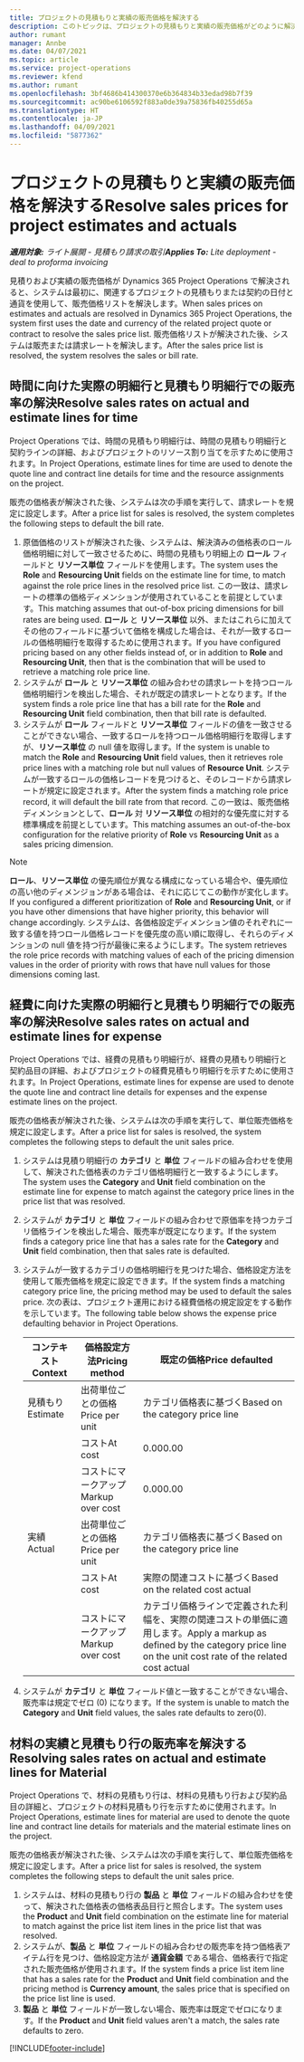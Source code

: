 ```yaml
---
title: プロジェクトの見積もりと実績の販売価格を解決する
description: このトピックは、プロジェクトの見積もりと実績の販売価格がどのように解決されるかについての情報を提供します。
author: rumant
manager: Annbe
ms.date: 04/07/2021
ms.topic: article
ms.service: project-operations
ms.reviewer: kfend
ms.author: rumant
ms.openlocfilehash: 3bf4686b414300370e6b364834b33edad98b7f39
ms.sourcegitcommit: ac90be6106592f883a0de39a75836fb40255d65a
ms.translationtype: HT
ms.contentlocale: ja-JP
ms.lasthandoff: 04/09/2021
ms.locfileid: "5877362"
---
```

# <a name="resolve-sales-prices-for-project-estimates-and-actuals"></a><span data-ttu-id="fdc32-103">プロジェクトの見積もりと実績の販売価格を解決する</span><span class="sxs-lookup"><span data-stu-id="fdc32-103">Resolve sales prices for project estimates and actuals</span></span>

<span data-ttu-id="fdc32-104">_**適用対象:** ライト展開 - 見積もり請求の取引_</span><span class="sxs-lookup"><span data-stu-id="fdc32-104">_**Applies To:** Lite deployment - deal to proforma invoicing_</span></span>

<span data-ttu-id="fdc32-105">見積りおよび実績の販売価格が Dynamics 365 Project Operations で解決されると、システムは最初に、関連するプロジェクトの見積もりまたは契約の日付と通貨を使用して、販売価格リストを解決します。</span><span class="sxs-lookup"><span data-stu-id="fdc32-105">When sales prices on estimates and actuals are resolved in Dynamics 365 Project Operations, the system first uses the date and currency of the related project quote or contract to resolve the sales price list.</span></span> <span data-ttu-id="fdc32-106">販売価格リストが解決された後、システムは販売または請求レートを解決します。</span><span class="sxs-lookup"><span data-stu-id="fdc32-106">After the sales price list is resolved, the system resolves the sales or bill rate.</span></span>

## <a name="resolve-sales-rates-on-actual-and-estimate-lines-for-time"></a><span data-ttu-id="fdc32-107">時間に向けた実際の明細行と見積もり明細行での販売率の解決</span><span class="sxs-lookup"><span data-stu-id="fdc32-107">Resolve sales rates on actual and estimate lines for time</span></span>

<span data-ttu-id="fdc32-108">Project Operations では、時間の見積もり明細行は、時間の見積もり明細行と契約ラインの詳細、およびプロジェクトのリソース割り当てを示すために使用されます。</span><span class="sxs-lookup"><span data-stu-id="fdc32-108">In Project Operations, estimate lines for time are used to denote the quote line and contract line details for time and the resource assignments on the project.</span></span>

<span data-ttu-id="fdc32-109">販売の価格表が解決された後、システムは次の手順を実行して、請求レートを規定に設定します。</span><span class="sxs-lookup"><span data-stu-id="fdc32-109">After a price list for sales is resolved, the system completes the following steps to default the bill rate.</span></span>

1. <span data-ttu-id="fdc32-110">原価価格のリストが解決された後、システムは、解決済みの価格表のロール価格明細に対して一致させるために、時間の見積もり明細上の **ロール** フィールドと **リソース単位** フィールドを使用します。</span><span class="sxs-lookup"><span data-stu-id="fdc32-110">The system uses the **Role** and **Resourcing Unit** fields on the estimate line for time, to match against the role price lines in the resolved price list.</span></span> <span data-ttu-id="fdc32-111">この一致は、請求レートの標準の価格ディメンションが使用されていることを前提としています。</span><span class="sxs-lookup"><span data-stu-id="fdc32-111">This matching assumes that out-of-box pricing dimensions for bill rates are being used.</span></span> <span data-ttu-id="fdc32-112">**ロール** と **リソース単位** 以外、またはこれらに加えてその他のフィールドに基づいて価格を構成した場合は、それが一致するロールの価格明細行を取得するために使用されます。</span><span class="sxs-lookup"><span data-stu-id="fdc32-112">If you have configured pricing based on any other fields instead of, or in addition to **Role** and **Resourcing Unit**, then that is the combination that will be used to retrieve a matching role price line.</span></span>
2. <span data-ttu-id="fdc32-113">システムが **ロール** と **リソース単位** の組み合わせの請求レートを持つロール価格明細行ンを検出した場合、それが既定の請求レートとなります。</span><span class="sxs-lookup"><span data-stu-id="fdc32-113">If the system finds a role price line that has a bill rate for the **Role** and **Resourcing Unit** field combination, then that bill rate is defaulted.</span></span>
3. <span data-ttu-id="fdc32-114">システムが **ロール** フィールドと **リソース単位** フィールドの値を一致させることができない場合、一致するロールを持つロール価格明細行を取得しますが、**リソース単位** の null 値を取得します。</span><span class="sxs-lookup"><span data-stu-id="fdc32-114">If the system is unable to match the **Role** and **Resourcing Unit** field values, then it retrieves role price lines with a matching role but null values of **Resource Unit**.</span></span> <span data-ttu-id="fdc32-115">システムが一致するロールの価格レコードを見つけると、そのレコードから請求レートが規定に設定されます。</span><span class="sxs-lookup"><span data-stu-id="fdc32-115">After the system finds a matching role price record, it will default the bill rate from that record.</span></span> <span data-ttu-id="fdc32-116">この一致は、販売価格ディメンションとして、**ロール** 対 **リソース単位** の相対的な優先度に対する標準構成を前提としています。</span><span class="sxs-lookup"><span data-stu-id="fdc32-116">This matching assumes an out-of-the-box configuration for the relative priority of **Role** vs **Resourcing Unit** as a sales pricing dimension.</span></span>

> [!NOTE]
> <span data-ttu-id="fdc32-117">**ロール**、**リソース単位**  の優先順位が異なる構成になっている場合や、優先順位の高い他のディメンジョンがある場合は、それに応じてこの動作が変化します。</span><span class="sxs-lookup"><span data-stu-id="fdc32-117">If you configured a different prioritization of **Role** and **Resourcing Unit**, or if you have other dimensions that have higher priority, this behavior will change accordingly.</span></span> <span data-ttu-id="fdc32-118">システムは、各価格設定ディメンション値のそれぞれに一致する値を持つロール価格レコードを優先度の高い順に取得し、それらのディメンションの null 値を持つ行が最後に来るようにします。</span><span class="sxs-lookup"><span data-stu-id="fdc32-118">The system retrieves the role price records with matching values of each of the pricing dimension values in the order of priority with rows that have null values for those dimensions coming last.</span></span>

## <a name="resolve-sales-rates-on-actual-and-estimate-lines-for-expense"></a><span data-ttu-id="fdc32-119">経費に向けた実際の明細行と見積もり明細行での販売率の解決</span><span class="sxs-lookup"><span data-stu-id="fdc32-119">Resolve sales rates on actual and estimate lines for expense</span></span>

<span data-ttu-id="fdc32-120">Project Operations では、経費の見積もり明細行が、経費の見積もり明細行と契約品目の詳細、およびプロジェクトの経費見積もり明細行を示すために使用されます。</span><span class="sxs-lookup"><span data-stu-id="fdc32-120">In Project Operations, estimate lines for expense are used to denote the quote line and contract line details for expenses and the expense estimate lines on the project.</span></span>

<span data-ttu-id="fdc32-121">販売の価格表が解決された後、システムは次の手順を実行して、単位販売価格を規定に設定します。</span><span class="sxs-lookup"><span data-stu-id="fdc32-121">After a price list for sales is resolved, the system completes the following steps to default the unit sales price.</span></span>

1. <span data-ttu-id="fdc32-122">システムは見積り明細行の **カテゴリ** と **単位** フィールドの組み合わせを使用して、解決された価格表のカテゴリ価格明細行と一致するようにします。</span><span class="sxs-lookup"><span data-stu-id="fdc32-122">The system uses the **Category** and **Unit** field combination on the estimate line for expense to match against the category price lines in the price list that was resolved.</span></span>
2. <span data-ttu-id="fdc32-123">システムが **カテゴリ** と **単位** フィールドの組み合わせで原価率を持つカテゴリ価格ラインを検出した場合、販売率が既定になります。</span><span class="sxs-lookup"><span data-stu-id="fdc32-123">If the system finds a category price line that has a sales rate for the **Category** and **Unit** field combination, then that sales rate is defaulted.</span></span>
3. <span data-ttu-id="fdc32-124">システムが一致するカテゴリの価格明細行を見つけた場合、価格設定方法を使用して販売価格を規定に設定できます。</span><span class="sxs-lookup"><span data-stu-id="fdc32-124">If the system finds a matching category price line, the pricing method may be used to default the sales price.</span></span> <span data-ttu-id="fdc32-125">次の表は、プロジェクト運用における経費価格の規定設定をする動作を示しています。</span><span class="sxs-lookup"><span data-stu-id="fdc32-125">The following table below shows the expense price defaulting behavior in Project Operations.</span></span>

    | <span data-ttu-id="fdc32-126">コンテキスト</span><span class="sxs-lookup"><span data-stu-id="fdc32-126">Context</span></span> | <span data-ttu-id="fdc32-127">価格設定方法</span><span class="sxs-lookup"><span data-stu-id="fdc32-127">Pricing method</span></span> | <span data-ttu-id="fdc32-128">既定の価格</span><span class="sxs-lookup"><span data-stu-id="fdc32-128">Price defaulted</span></span> |
    | --- | --- | --- |
    | <span data-ttu-id="fdc32-129">見積もり</span><span class="sxs-lookup"><span data-stu-id="fdc32-129">Estimate</span></span> | <span data-ttu-id="fdc32-130">出荷単位ごとの価格</span><span class="sxs-lookup"><span data-stu-id="fdc32-130">Price per unit</span></span> | <span data-ttu-id="fdc32-131">カテゴリ価格表に基づく</span><span class="sxs-lookup"><span data-stu-id="fdc32-131">Based on the category price line</span></span> |
    | &nbsp; | <span data-ttu-id="fdc32-132">コスト</span><span class="sxs-lookup"><span data-stu-id="fdc32-132">At cost</span></span> | <span data-ttu-id="fdc32-133">0.00</span><span class="sxs-lookup"><span data-stu-id="fdc32-133">0.00</span></span> |
    | &nbsp; | <span data-ttu-id="fdc32-134">コストにマークアップ</span><span class="sxs-lookup"><span data-stu-id="fdc32-134">Markup over cost</span></span> | <span data-ttu-id="fdc32-135">0.00</span><span class="sxs-lookup"><span data-stu-id="fdc32-135">0.00</span></span> |
    | <span data-ttu-id="fdc32-136">実績</span><span class="sxs-lookup"><span data-stu-id="fdc32-136">Actual</span></span> | <span data-ttu-id="fdc32-137">出荷単位ごとの価格</span><span class="sxs-lookup"><span data-stu-id="fdc32-137">Price per unit</span></span> | <span data-ttu-id="fdc32-138">カテゴリ価格表に基づく</span><span class="sxs-lookup"><span data-stu-id="fdc32-138">Based on the category price line</span></span> |
    | &nbsp; | <span data-ttu-id="fdc32-139">コスト</span><span class="sxs-lookup"><span data-stu-id="fdc32-139">At cost</span></span> | <span data-ttu-id="fdc32-140">実際の関連コストに基づく</span><span class="sxs-lookup"><span data-stu-id="fdc32-140">Based on the related cost actual</span></span> |
    | &nbsp; | <span data-ttu-id="fdc32-141">コストにマークアップ</span><span class="sxs-lookup"><span data-stu-id="fdc32-141">Markup over cost</span></span> | <span data-ttu-id="fdc32-142">カテゴリ価格ラインで定義された利幅を、実際の関連コストの単価に適用します。</span><span class="sxs-lookup"><span data-stu-id="fdc32-142">Apply a markup as defined by the category price line on the unit cost rate of the related cost actual</span></span> |

4. <span data-ttu-id="fdc32-143">システムが **カテゴリ** と **単位** フィールド値と一致することができない場合、販売率は規定でゼロ (0) になります。</span><span class="sxs-lookup"><span data-stu-id="fdc32-143">If the system is unable to match the **Category** and **Unit** field values, the sales rate defaults to zero(0).</span></span>

## <a name="resolving-sales-rates-on-actual-and-estimate-lines-for-material"></a><span data-ttu-id="fdc32-144">材料の実績と見積もり行の販売率を解決する</span><span class="sxs-lookup"><span data-stu-id="fdc32-144">Resolving sales rates on actual and estimate lines for Material</span></span>

<span data-ttu-id="fdc32-145">Project Operations で、材料の見積もり行は、材料の見積もり行および契約品目の詳細と、プロジェクトの材料見積もり行を示すために使用されます。</span><span class="sxs-lookup"><span data-stu-id="fdc32-145">In Project Operations, estimate lines for material are used to denote the quote line and contract line details for materials and the material estimate lines on the project.</span></span>

<span data-ttu-id="fdc32-146">販売の価格表が解決された後、システムは次の手順を実行して、単位販売価格を規定に設定します。</span><span class="sxs-lookup"><span data-stu-id="fdc32-146">After a price list for sales is resolved, the system completes the following steps to default the unit sales price.</span></span>

1. <span data-ttu-id="fdc32-147">システムは、材料の見積もり行の **製品** と **単位** フィールドの組み合わせを使って、解決された価格表の価格表品目行と照合します。</span><span class="sxs-lookup"><span data-stu-id="fdc32-147">The system uses the **Product** and **Unit** field combination on the estimate line for material to match against the price list item lines in the price list that was resolved.</span></span>
2. <span data-ttu-id="fdc32-148">システムが、**製品** と **単位** フィールドの組み合わせの販売率を持つ価格表アイテム行を見つけ、価格設定方法が **通貨金額** である場合、価格表行で指定された販売価格が使用されます。</span><span class="sxs-lookup"><span data-stu-id="fdc32-148">If the system finds a price list item line that has a sales rate for the **Product** and **Unit** field combination and the pricing method is **Currency amount**, the sales price that is specified on the price list line is used.</span></span>
3. <span data-ttu-id="fdc32-149">**製品** と **単位** フィールドが一致しない場合、販売率は既定でゼロになります。</span><span class="sxs-lookup"><span data-stu-id="fdc32-149">If the **Product** and **Unit** field values aren't a match, the sales rate defaults to zero.</span></span>

[!INCLUDE[footer-include](../../includes/footer-banner.md)]

